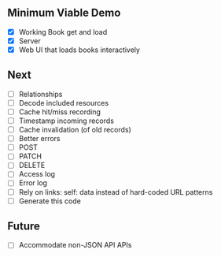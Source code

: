 ## Minimum Viable Demo
- [x] Working Book get and load
- [x] Server
- [x] Web UI that loads books interactively

## Next
- [ ] Relationships
- [ ] Decode included resources
- [ ] Cache hit/miss recording
- [ ] Timestamp incoming records
- [ ] Cache invalidation (of old records)
- [ ] Better errors
- [ ] POST
- [ ] PATCH
- [ ] DELETE
- [ ] Access log
- [ ] Error log
- [ ] Rely on links: self: data instead of hard-coded URL patterns
- [ ] Generate this code

## Future
- [ ] Accommodate non-JSON API APIs
